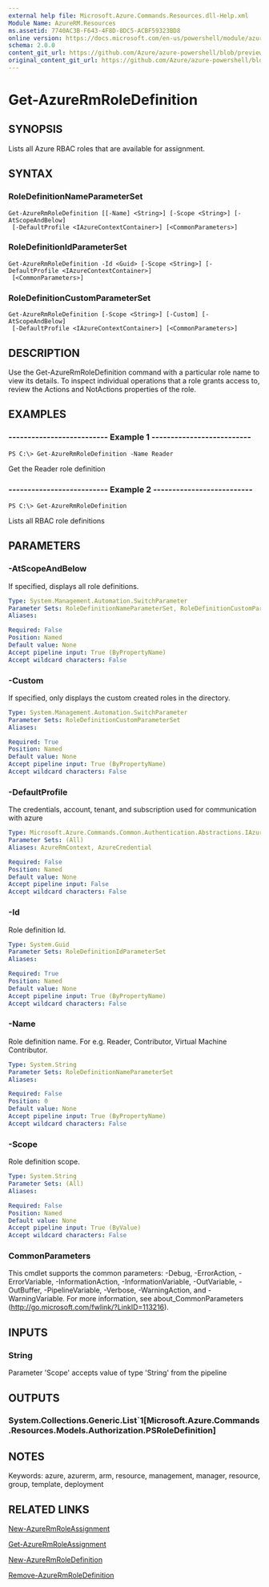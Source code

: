 ```yaml
---
external help file: Microsoft.Azure.Commands.Resources.dll-Help.xml
Module Name: AzureRM.Resources
ms.assetid: 7740AC3B-F643-4F8D-8DC5-ACBF59323BD8
online version: https://docs.microsoft.com/en-us/powershell/module/azurerm.resources/get-azurermroledefinition
schema: 2.0.0
content_git_url: https://github.com/Azure/azure-powershell/blob/preview/src/ResourceManager/Resources/Commands.Resources/help/Get-AzureRmRoleDefinition.md
original_content_git_url: https://github.com/Azure/azure-powershell/blob/preview/src/ResourceManager/Resources/Commands.Resources/help/Get-AzureRmRoleDefinition.md
---
```


# Get-AzureRmRoleDefinition

## SYNOPSIS
Lists all Azure RBAC roles that are available for assignment.

## SYNTAX

### RoleDefinitionNameParameterSet
```
Get-AzureRmRoleDefinition [[-Name] <String>] [-Scope <String>] [-AtScopeAndBelow]
 [-DefaultProfile <IAzureContextContainer>] [<CommonParameters>]
```

### RoleDefinitionIdParameterSet
```
Get-AzureRmRoleDefinition -Id <Guid> [-Scope <String>] [-DefaultProfile <IAzureContextContainer>]
 [<CommonParameters>]
```

### RoleDefinitionCustomParameterSet
```
Get-AzureRmRoleDefinition [-Scope <String>] [-Custom] [-AtScopeAndBelow]
 [-DefaultProfile <IAzureContextContainer>] [<CommonParameters>]
```

## DESCRIPTION
Use the Get-AzureRmRoleDefinition command with a particular role name to view its details.
To inspect individual operations that a role grants access to, review the Actions and NotActions properties of the role.

## EXAMPLES

### --------------------------  Example 1  --------------------------
```
PS C:\> Get-AzureRmRoleDefinition -Name Reader
```

Get the Reader role definition

### --------------------------  Example 2  --------------------------
```
PS C:\> Get-AzureRmRoleDefinition
```

Lists all RBAC role definitions

## PARAMETERS

### -AtScopeAndBelow
If specified, displays all role definitions.

```yaml
Type: System.Management.Automation.SwitchParameter
Parameter Sets: RoleDefinitionNameParameterSet, RoleDefinitionCustomParameterSet
Aliases: 

Required: False
Position: Named
Default value: None
Accept pipeline input: True (ByPropertyName)
Accept wildcard characters: False
```

### -Custom
If specified, only displays the custom created roles in the directory.

```yaml
Type: System.Management.Automation.SwitchParameter
Parameter Sets: RoleDefinitionCustomParameterSet
Aliases: 

Required: True
Position: Named
Default value: None
Accept pipeline input: True (ByPropertyName)
Accept wildcard characters: False
```

### -DefaultProfile
The credentials, account, tenant, and subscription used for communication with azure

```yaml
Type: Microsoft.Azure.Commands.Common.Authentication.Abstractions.IAzureContextContainer
Parameter Sets: (All)
Aliases: AzureRmContext, AzureCredential

Required: False
Position: Named
Default value: None
Accept pipeline input: False
Accept wildcard characters: False
```

### -Id
Role definition Id.

```yaml
Type: System.Guid
Parameter Sets: RoleDefinitionIdParameterSet
Aliases: 

Required: True
Position: Named
Default value: None
Accept pipeline input: True (ByPropertyName)
Accept wildcard characters: False
```

### -Name
Role definition name.
For e.g.
Reader, Contributor, Virtual Machine Contributor.

```yaml
Type: System.String
Parameter Sets: RoleDefinitionNameParameterSet
Aliases: 

Required: False
Position: 0
Default value: None
Accept pipeline input: True (ByPropertyName)
Accept wildcard characters: False
```

### -Scope
Role definition scope.

```yaml
Type: System.String
Parameter Sets: (All)
Aliases: 

Required: False
Position: Named
Default value: None
Accept pipeline input: True (ByValue)
Accept wildcard characters: False
```

### CommonParameters
This cmdlet supports the common parameters: -Debug, -ErrorAction, -ErrorVariable, -InformationAction, -InformationVariable, -OutVariable, -OutBuffer, -PipelineVariable, -Verbose, -WarningAction, and -WarningVariable. For more information, see about_CommonParameters (http://go.microsoft.com/fwlink/?LinkID=113216).

## INPUTS

### String
Parameter 'Scope' accepts value of type 'String' from the pipeline

## OUTPUTS

### System.Collections.Generic.List`1[Microsoft.Azure.Commands.Resources.Models.Authorization.PSRoleDefinition]

## NOTES
Keywords: azure, azurerm, arm, resource, management, manager, resource, group, template, deployment

## RELATED LINKS

[New-AzureRmRoleAssignment](./New-AzureRmRoleAssignment.md)

[Get-AzureRmRoleAssignment](./Get-AzureRmRoleAssignment.md)

[New-AzureRmRoleDefinition](./New-AzureRmRoleDefinition.md)

[Remove-AzureRmRoleDefinition](./Remove-AzureRmRoleDefinition.md)

